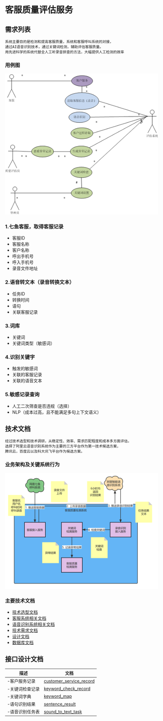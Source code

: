 # 客服质量评估服务

## 需求列表

```aidl
系统主要目的是检测和提高客服质量，系统和客服呼叫系统的对接，
通过AI语音识别技术，通过关键词检测，辅助评估客服质量。
用先进科学的系统代替全人工听录音排查的方法，大幅提供人工检测的效率
```
### 用例图
![img.png](doc/images/usercase.png)

### 1.七鱼客服，取得客服记录

- 客服ID
- 客服名称
- 客户名称
- 呼出手机号
- 呼入手机号
- 录音文件地址

### 2.语音转文本（录音转换文本）

- 任务ID
- 转换时间
- 语句
- 关联客服记录

### 3.词库

- 关键词
- 关键词类型（敏感词）

### 4.识别关键字

- 触发的敏感词
- 关联的客服记录
- 关联的语音文本

### 5.敏感记录查询

- 人工二次筛查是否违规（选择）
- NLP（成本过高，且不能满足多句上下文语义）


## 技术文档
```aidl
经过技术选型和技术调研，从稳定性、效率、需求匹配程度和成本多方面评估，
选择了阿里云语音识别系统作为主要的三方平台作为第一技术候选方案，
腾讯云，百度云以及科大讯飞平台作为候选方案。
```
### 业务架构及关键系统行为
![img.png](doc/images/structure.png)

### 主要技术文档
- [技术选型文档](doc/design/technology-selection.md)
- [客服系统相关文档](doc/design/qiyu-tech.md)
- [语音识别系统相关文档](doc/design/tech-doc.md)
- [技术需求文档](doc/design/requirement.md)
- [设计文档](doc/design/design.md)
- [数据库文档](doc/sql/service_quanlity.sql)

## 接口设计文档

描述|文档
---|---
-客户服务记录|[customer_service_record](doc/md/servicequanlity/CustomerServiceRecord.md)
-关键词检查记录|[keyword_check_record](doc/md/servicequanlity/KeywordCheckRecord.md)
-关键词字典|[keyword_map](doc/md/servicequanlity/KeywordMap.md)
-语句识别结果|[sentence_result](doc/md/servicequanlity/SentenceResult.md)
-语音识别任务表|[sound_to_text_task](doc/md/servicequanlity/SoundToTextTask.md)

